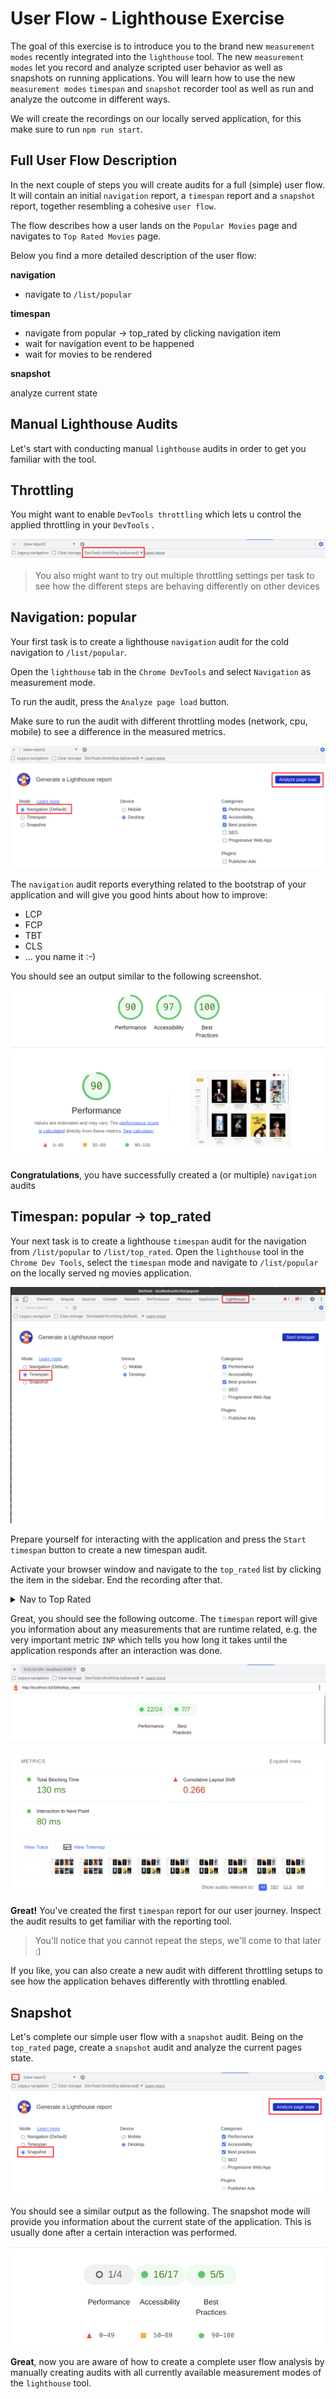 # User Flow - Lighthouse Exercise

The goal of this exercise is to introduce you to the brand new `measurement modes` recently integrated into
the `lighthouse` tool. 
The new `measurement modes` let you record and analyze scripted user behavior as well as snapshots
on running applications.
You will learn how to use the new `measurement modes` `timespan` and `snapshot` recorder tool as well as run and analyze
the outcome in different ways.

We will create the recordings on our locally served application, for this
make sure to run `npm run start`.

## Full User Flow Description

In the next couple of steps you will create audits for a full (simple) user flow.
It will contain an initial `navigation` report, a `timespan` report and a `snapshot`
report, together resembling a cohesive `user flow`.

The flow describes how a user lands on the `Popular Movies` page and
navigates to `Top Rated Movies` page.

Below you find a more detailed description of the user flow:

**navigation**

* navigate to `/list/popular`

**timespan**

* navigate from popular -> top_rated by clicking navigation item
* wait for navigation event to be happened
* wait for movies to be rendered

**snapshot**

analyze current state

## Manual Lighthouse Audits

Let's start with conducting manual `lighthouse` audits in order to get you familiar
with the tool.

## Throttling

You might want to enable `DevTools throttling` which lets u control the applied throttling in your
`DevTools` .

![throttling](images/user-flow/lighthouse-throttling.png)

> You also might want to try out multiple throttling settings per task to see how the different steps are behaving
> differently on other devices

## Navigation: popular

Your first task is to create a lighthouse `navigation` audit for the
cold navigation to `/list/popular`.

Open the `lighthouse` tab in the `Chrome DevTools` and select `Navigation` as measurement mode.

To run the audit, press the `Analyze page load` button.

Make sure to run the audit with different throttling modes (network, cpu, mobile) to see a difference
in the measured metrics.

![lh-start-navigation](images/user-flow/lh-start-navigation.png)

The `navigation` audit reports everything related to the bootstrap of your
application and will give you good hints about how to improve:

* LCP
* FCP
* TBT
* CLS
* ... you name it :-)

You should see an output similar to the following screenshot.

![navigation-report](images/user-flow/lh-navigation-report.png)

**Congratulations**, you have successfully created a (or multiple) `navigation` audits

## Timespan: popular -> top_rated

Your next task is to create a lighthouse `timespan` audit for the
navigation from `/list/popular` to `/list/top_rated`.
Open the `lighthouse` tool in the `Chrome Dev Tools`, select the `timespan` mode
and navigate to `/list/popular` on the locally served ng movies application.

![lighthouse](images/user-flow/lighthouse-tool.png)

Prepare yourself for interacting with the application and 
press the `Start timespan` button to create a new timespan audit.

Activate your browser window and navigate to the `top_rated` list by clicking
the item in the sidebar. End the recording after that.

<details>
  <summary>Nav to Top Rated</summary>

![nav-to-top_rated.gif](images/user-flow/nav-to-top_rated.gif)

</details>

Great, you should see the following outcome.
The `timespan` report will give you information about any measurements that are
runtime related, e.g. the very important metric `INP` which tells you
how long it takes until the application responds after an interaction was done.

![nav-top_rated](images/user-flow/lh-nav-top_rated.png)

![lh-nav-top_rated2](images/user-flow/lh-nav-top_rated2.png)

**Great!** You've created the first `timespan` report for our user journey.
Inspect the audit results to get familiar with the reporting tool.

> You'll notice that you cannot repeat the steps, we'll come to that later :)

If you like, you can also create a new audit with different throttling setups to see
how the application behaves differently with throttling enabled.

## Snapshot

Let's complete our simple user flow with a `snapshot` audit. Being on the `top_rated` page,
create a `snapshot` audit and analyze the current pages state.

![start-snapshot](images/user-flow/lh-start-snapshot.png)

You should see a similar output as the following.
The snapshot mode will provide you information about the current state of the application.
This is usually done after a certain interaction was performed. 

![snapshot-result](images/user-flow/lh-snapshot-result.png)

**Great**, now you are aware of how to create a complete user flow analysis by manually
creating audits with all currently available measurement modes of the `lighthouse` tool.
